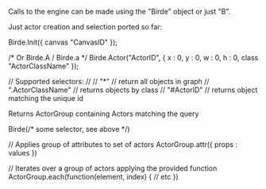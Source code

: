 Calls to the engine can be made using the "Birde" object or just "B".

Just actor creation and selection ported so far:

Birde.Init({
	canvas "CanvasID"
});

/* Or Birde.A / Birde.a */
Birde.Actor("ActorID", {
	x : 0,
	y : 0,
	w : 0,
	h : 0,
	class "ActorClassName"
});



// Supported selectors:
//
//	"*" // return all objects in graph
//  ".ActorClassName" // returns objects by class
//  "#ActorID" // returns object matching the unique id

Returns ActorGroup containing Actors matching the query

Birde(/* some selector, see above */)

// Applies group of attributes to set of actors
ActorGroup.attr({
	props : values
})

// Iterates over a group of actors applying the provided function
ActorGroup.each(function(element, index)
{
	// etc
})
